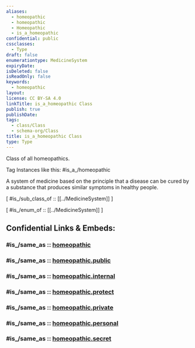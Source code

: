 ```yaml
---
aliases:
  - homeopathic
  - homeopathic
  - Homeopathic
  - is_a_homeopathic
confidential: public
cssclasses:
  - Type
draft: false
enumerationtype: MedicineSystem
expiryDate:
isDeleted: false
isReadOnly: false
keywords:
  - homeopathic
layout:
license: CC BY-SA 4.0
linkTitle: is_a_homeopathic Class
publish: true
publishDate:
tags:
  - class/Class
  - schema-org/Class
title: is_a_homeopathic Class
type: Type
---
```


Class of all homeopathics.

Tag Instances like this: 
#is_a_/homeopathic

A system of medicine based on the principle that a disease can be cured by a substance that produces similar symptoms in healthy people.

[ #is_/sub_class_of :: [[../MedicineSystem]] ]

[ #is_/enum_of :: [[../MedicineSystem]] ]


## Confidential Links & Embeds: 

### #is_/same_as :: [homeopathic](/_Standards/schema-org/Class/is_a_/Intangible/enumeration/medical_enumeration/medicine_system/homeopathic.md) 

### #is_/same_as :: [homeopathic.public](/_public/schema-org/Class/is_a_/Intangible/enumeration/medical_enumeration/medicine_system/homeopathic.public.md) 

### #is_/same_as :: [homeopathic.internal](/_internal/schema-org/Class/is_a_/Intangible/enumeration/medical_enumeration/medicine_system/homeopathic.internal.md) 

### #is_/same_as :: [homeopathic.protect](/_protect/schema-org/Class/is_a_/Intangible/enumeration/medical_enumeration/medicine_system/homeopathic.protect.md) 

### #is_/same_as :: [homeopathic.private](/_private/schema-org/Class/is_a_/Intangible/enumeration/medical_enumeration/medicine_system/homeopathic.private.md) 

### #is_/same_as :: [homeopathic.personal](/_personal/schema-org/Class/is_a_/Intangible/enumeration/medical_enumeration/medicine_system/homeopathic.personal.md) 

### #is_/same_as :: [homeopathic.secret](/_secret/schema-org/Class/is_a_/Intangible/enumeration/medical_enumeration/medicine_system/homeopathic.secret.md)

